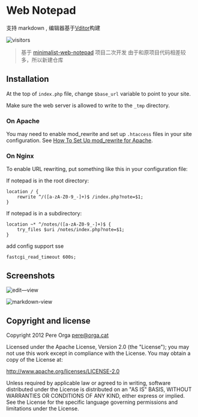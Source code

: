 # Web Notepad

支持 markdown , 编辑器基于[Vditor](https://github.com/Vanessa219/vditor)构建

![visitors](https://visitor-badge.glitch.me/badge?page_id=tsvico.web-notepad&left_color=green&right_color=red)

> 基于 [minimalist-web-notepad](https://github.com/pereorga/minimalist-web-notepad) 项目二次开发
> 由于和原项目代码相差较多，所以新建仓库

## Installation

At the top of `index.php` file, change `$base_url` variable to point to your
site.

Make sure the web server is allowed to write to the `_tmp` directory.

### On Apache

You may need to enable mod_rewrite and set up `.htaccess` files in your site configuration.
See [How To Set Up mod_rewrite for Apache](https://www.digitalocean.com/community/tutorials/how-to-set-up-mod_rewrite-for-apache-on-ubuntu-14-04).

### On Nginx

To enable URL rewriting, put something like this in your configuration file:

If notepad is in the root directory:

```
location / {
    rewrite ^/([a-zA-Z0-9_-]+)$ /index.php?note=$1;
}
```

If notepad is in a subdirectory:

```
location ~* ^/notes/([a-zA-Z0-9_-]+)$ {
    try_files $uri /notes/index.php?note=$1;
}
```

add config support sse

```
fastcgi_read_timeout 600s;
```

## Screenshots

![edit—view](https://s1.ax1x.com/2022/05/06/OnfXDO.png)

![markdown-view](https://cdn.jsdelivr.net/gh/tsvico/WebCDN/ImageHosting/image-20211012090048160.png)

## Copyright and license

Copyright 2012 Pere Orga <pere@orga.cat>

Licensed under the Apache License, Version 2.0 (the "License");
you may not use this work except in compliance with the License.
You may obtain a copy of the License at:

http://www.apache.org/licenses/LICENSE-2.0

Unless required by applicable law or agreed to in writing, software
distributed under the License is distributed on an "AS IS" BASIS,
WITHOUT WARRANTIES OR CONDITIONS OF ANY KIND, either express or implied.
See the License for the specific language governing permissions and
limitations under the License.
